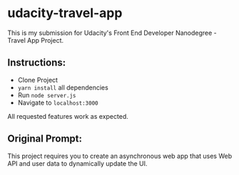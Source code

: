 # udacity-travel-app

This is my submission for Udacity's Front End Developer Nanodegree - Travel App Project.

## Instructions:

- Clone Project
- `yarn install` all dependencies
- Run `node server.js`
- Navigate to `localhost:3000`

All requested features work as expected.

## Original Prompt:

This project requires you to create an asynchronous web app that uses Web API and user data to dynamically update the UI.
